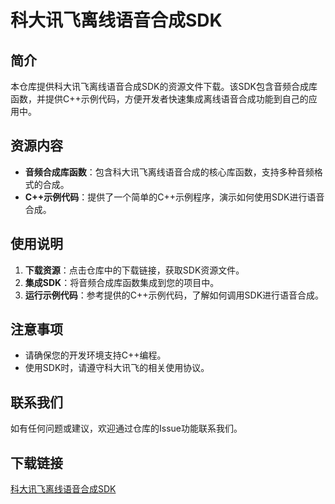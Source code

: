 # 科大讯飞离线语音合成SDK

## 简介
本仓库提供科大讯飞离线语音合成SDK的资源文件下载。该SDK包含音频合成库函数，并提供C++示例代码，方便开发者快速集成离线语音合成功能到自己的应用中。

## 资源内容
- **音频合成库函数**：包含科大讯飞离线语音合成的核心库函数，支持多种音频格式的合成。
- **C++示例代码**：提供了一个简单的C++示例程序，演示如何使用SDK进行语音合成。

## 使用说明
1. **下载资源**：点击仓库中的下载链接，获取SDK资源文件。
2. **集成SDK**：将音频合成库函数集成到您的项目中。
3. **运行示例代码**：参考提供的C++示例代码，了解如何调用SDK进行语音合成。

## 注意事项
- 请确保您的开发环境支持C++编程。
- 使用SDK时，请遵守科大讯飞的相关使用协议。

## 联系我们
如有任何问题或建议，欢迎通过仓库的Issue功能联系我们。

## 下载链接

[科大讯飞离线语音合成SDK](https://pan.quark.cn/s/fe33d831f85b)